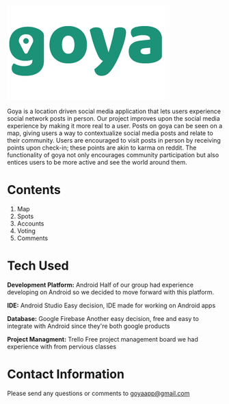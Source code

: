 ![alt-text](https://github.com/troytheboy/goya/blob/master/Goya/app/src/main/res/drawable/goya_full1.png)

Goya is a location driven social media application that lets users experience social network posts in person. Our project improves upon the social media experience by making it more real to a user. Posts on goya can be seen on a map, giving users a way to contextualize social media posts and relate to their community. Users are encouraged to visit posts in person by receiving points upon check-in; these points are akin to karma on reddit. The functionality of goya not only encourages community participation but also entices users to be more active and see the world around them.

# Contents

1.  Map
2. Spots
3. Accounts
4. Voting
5. Comments

# Tech Used

**Development Platform:** Android
Half of our group had experience developing on Android so we decided to move forward with this platform.

**IDE:** Android Studio
Easy decision, IDE made for working on Android apps

**Database:** Google Firebase
Another easy decision, free and easy to integrate with Android since they're both google products

**Project Managment:** Trello
Free project management board we had experience with from pervious classes


# Contact Information

Please send any questions or comments to goyaapp@gmail.com
